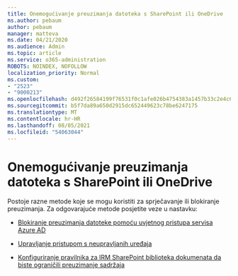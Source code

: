 ```yaml
---
title: Onemogućivanje preuzimanja datoteka s SharePoint ili OneDrive
ms.author: pebaum
author: pebaum
manager: matteva
ms.date: 04/21/2020
ms.audience: Admin
ms.topic: article
ms.service: o365-administration
ROBOTS: NOINDEX, NOFOLLOW
localization_priority: Normal
ms.custom:
- "2523"
- "9000213"
ms.openlocfilehash: d492f26584199f76531f0c1afe026b4754383a1457b33c2e4c643fb13977b319
ms.sourcegitcommit: b5f7da89a650d2915dc652449623c78be6247175
ms.translationtype: MT
ms.contentlocale: hr-HR
ms.lasthandoff: 08/05/2021
ms.locfileid: "54063044"
---
```

# <a name="prevent-files-from-being-downloaded-from-sharepoint-or-onedrive"></a>Onemogućivanje preuzimanja datoteka s SharePoint ili OneDrive

Postoje razne metode koje se mogu koristiti za sprječavanje ili blokiranje preuzimanja. Za odgovarajuće metode posjetite veze u nastavku:

- [Blokiranje preuzimanja datoteke pomoću uvjetnog pristupa servisa Azure AD](https://docs.microsoft.com/cloud-app-security/use-case-proxy-block-session-aad#create-a-block-download-policy-for-unmanaged-devices)

- [Upravljanje pristupom s neupravljanih uređaja](https://docs.microsoft.com/sharepoint/control-access-from-unmanaged-devices)

- [Konfiguriranje pravilnika za IRM SharePoint biblioteka dokumenata da biste ograničili preuzimanje sadržaja](https://docs.microsoft.com/microsoft-365/compliance/set-up-irm-in-sp-admin-center)
